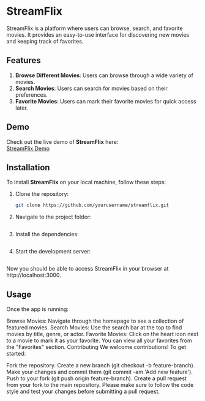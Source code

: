 # StreamFlix

StreamFlix is a platform where users can browse, search, and favorite movies. It provides an easy-to-use interface for discovering new movies and keeping track of favorites.

## Features
1. **Browse Different Movies**: Users can browse through a wide variety of movies.
2. **Search Movies**: Users can search for movies based on their preferences.
3. **Favorite Movies**: Users can mark their favorite movies for quick access later.

## Demo
Check out the live demo of **StreamFlix** here:  
[StreamFlix Demo]([https://your-demo-link.com](https://drive.google.com/file/d/1oT33Gp9H0yEQEXcYW-dQ5HBICwHjoW5g/view?usp=sharing))

## Installation
To install **StreamFlix** on your local machine, follow these steps:

1. Clone the repository:
   ```bash
   git clone https://github.com/yourusername/streamflix.git
2. Navigate to the project folder:
     ```cd streamflix
3. Install the dependencies:
     ```npm install
4. Start the development server:
    ```npm start
Now you should be able to access StreamFlix in your browser at http://localhost:3000.

## Usage
Once the app is running:

Browse Movies: Navigate through the homepage to see a collection of featured movies.
Search Movies: Use the search bar at the top to find movies by title, genre, or actor.
Favorite Movies: Click on the heart icon next to a movie to mark it as your favorite. You can view all your favorites from the "Favorites" section.
Contributing
We welcome contributions! To get started:

Fork the repository.
Create a new branch (git checkout -b feature-branch).
Make your changes and commit them (git commit -am 'Add new feature').
Push to your fork (git push origin feature-branch).
Create a pull request from your fork to the main repository.
Please make sure to follow the code style and test your changes before submitting a pull request.

